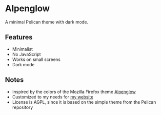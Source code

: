 # Alpenglow

A minimal Pelican theme with dark mode.

## Features

- Minimalist
- No JavaScript
- Works on small screens
- Dark mode

## Notes

- Inspired by the colors of the Mozilla Firefox theme [Alpenglow](https://addons.mozilla.org/en-US/firefox/addon/firefox-alpenglow/)
- Customized to my needs for [my website](mbernhardt.net)
- License is AGPL, since it is based on the simple theme from the Pelican repository
